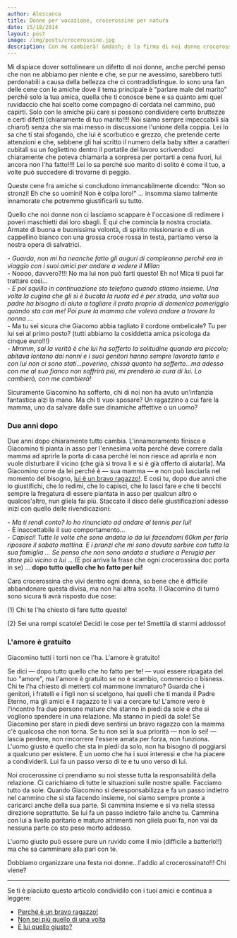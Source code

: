 ```yaml
---
author: Alescanca
title: Donne per vocazione, crocerossine per natura
date: 15/10/2014
layout: post
image: /img/posts/crocerossine.jpg
description: Con me cambierà! &mdash; è la firma di noi donne crocerossina doc che vogliamo salvare il mondo partendo dall'uomo accanto a noi. Ma la nostra vocazione è quella di diventare vere donne, a salvare il mondo ci pensa Dio.
---
```






Mi dispiace dover sottolineare un difetto di noi donne, anche perché penso che non ne abbiamo per niente e che, se pur ne avessimo, sarebbero tutti perdonabili a causa della bellezza che ci contraddistingue.
Io sono una fan delle cene con le amiche dove il tema principale è "parlare male del marito" perché solo la tua amica, quella che ti conosce bene e sa quanto ami quel ruvidaccio che hai scelto come compagno di cordata nel cammino, può capirti. Solo con le amiche più care si possono condividere certe bruttezze e certi difetti (chiaramente di tuo marito!!!! Noi siamo sempre impeccabili sia chiaro!) senza che sia mai messo in discussione l'unione della coppia. Lei lo sa che ti stai sfogando, che lui è scorbutico e grezzo, che pretende certe attenzioni e che, sebbene gli hai scritto il numero della baby sitter a caratteri cubitali su un fogliettino dentro il portatile del lavoro scrivendoci chiaramente che poteva chiamarla a sorpresa per portarti a cena fuori, lui ancora non l'ha fatto!!!! Lei lo sa perché suo marito di solito è come il tuo, a volte può succedere di trovarne di peggio.

Queste cene fra amiche si concludono immancabilmente dicendo: "Non so stronzi! Eh che so uomini! Non è colpa loro!" ... insomma siamo talmente innamorate che potremmo giustificarli su tutto.

Quello che noi donne non ci lasciamo scappare è l'occasione di redimere i poveri maschietti dai loro sbagli. È qui che comincia la nostra crociata. Armate di buona e buonissima volontà, di spirito missionario e di un cappellino bianco con una grossa croce rossa in testa, partiamo verso la nostra opera di salvatrici.

\- *Guarda, non mi ha neanche fatto gli auguri di compleanno perché era in viaggio con i suoi amici per andare a vedere il Milan* <br>
\- Noooo, davvero?!!! No ma lui non può farti questo! Eh no! Mica ti puoi far trattare così… <br>
\- *E poi squilla in continuazione sto telefono quando stiamo insieme. Una volta la cugina che gli si è bucata la ruota ed è per strada, una volta suo padre ha bisogno di aiuto a tagliare il prato proprio di domenica pomeriggio quando sta con me! Poi pure la mamma che voleva andare a trovare la nonna ...* <br>
\- Ma tu sei sicura che Giacomo abbia tagliato il cordone ombelicale? Tu per lui sei al primo posto? (tutti abbiamo la cosiddetta amica psicologa da cinque euro!!!)<br>
\- *Mmmm, sai la verità è che lui ha sofferto la solitudine quando era piccolo; abitava lontano dai nonni e i suoi genitori hanno sempre lavorato tanto e con lui non ci sono stati…poverino, chissà quanto ha sofferto…ma adesso con me al suo fianco non soffrirà più, mi prenderò io cura di lui. Lo cambierò, con me cambierà!*

Sicuramente Giacomino ha sofferto, chi di noi non ha avuto un'infanzia fantastica alzi la mano.  Ma chi ti vuoi sposare? Un ragazzino a cui fare la mamma, uno da salvare dalle sue dinamiche affettive o un uomo? 

### Due anni dopo

Due anni dopo chiaramente tutto cambia. L'innamoramento finisce e Giacomino ti pianta in asso per l'ennesima volta perché deve correre dalla mamma ad aprirle la porta di casa perché lei non riesce ad aprirla e non vuole disturbare il vicino (che già si trova li e si è già offerto di aiutarla). Ma Giacomino corre da lei perché è &mdash; sua mamma &mdash; e non può lasciarla nel momento del bisogno, [lui è un bravo ragazzo!](http://5p2p.it/2014/03/13/bravo-ragazzo.html).
E così tu, dopo due anni che lo giustifichi, che lo redimi, che lo capisci, che lo lasci fare e che ti becchi sempre la fregatura di essere piantata in asso per qualcun altro o qualcos'altro, nun gliela fai più. Staccato il disco delle giustificazioni adesso inizi con quello delle rivendicazioni:

\- *Ma ti rendi conto? Io ho rinunciato ad andare al tennis per lui!*<br>
\- È inaccettabile il suo comportamento… <br>
\- *Capisci! Tutte le volte che sono andata io da lui facendomi 60km per farlo riposare il sabato mattina. E i pranzi che mi sono dovuta sorbire con tutta la sua famiglia ... Se penso che non sono andata a studiare a Perugia per stare più vicino a lui ...*
(E poi arriva la frase che ogni crocerossina doc porta in se)
... **dopo tutto quello che ho fatto per lui!**

Cara crocerossina che vivi dentro ogni donna, so bene che è difficile abbandonare questa divisa, ma non hai altra scelta. Il Giacomino di turno sono sicura ti avrà risposto due cose:

\(1) Chi te l'ha chiesto di fare tutto questo!

\(2) Sei una rompi scatole! Decidi le cose per te! Smettila di starmi addosso!

### L'amore è gratuito

Giacomino tutti i torti non ce l'ha. L'amore è gratuito! 

Se dici &mdash; dopo tutto quello che ho fatto per te! &mdash; vuoi essere ripagata del tuo "amore", ma l'amore è gratuito se no è scambio, commercio o bisness. Chi te l'ha chiesto di metterti col mammone immaturo? Guarda che i genitori, i fratelli e i figli non si scelgono, hai quelli che ti manda il Padre Eterno, ma gli amici e il ragazzo te li vai a cercare tu! 
L'amore vero è l'incontro  fra due persone mature che stanno in piedi da sole e che si vogliono spendere in una relazione. Ma stanno in piedi da sole! Se Giacomino per stare in piedi deve sentirsi un bravo ragazzo con la mamma c'è qualcosa che non torna. Se tu non sei la sua priorità &mdash; non lo sei! &mdash;  lascia perdere, non rincorrere l'essere amata per forza, non funziona.
L'uomo giusto è quello che sta in piedi da solo, non ha bisogno di poggiarsi a qualcuno per esistere. È un uomo che ha i suoi interessi e che ha piacere a condividerli. Lui fa un passo verso di te e tu uno verso di lui. 

Noi crocerossine ci prendiamo su noi stesse tutta la responsabilità della relazione. Ci carichiamo di tutte le situazioni sulle nostre spalle. Facciamo tutto da sole. Quando Giacomino si deresponsabilizza e fa un passo indietro nel cammino che si sta facendo insieme, noi siamo sempre pronte a caricarci anche della sua parte. Si cammina insieme e si va nella stessa direzione soprattutto. Se lui fa un passo indietro fallo anche tu. Cammina con lui a livello paritario e maturo altrimenti non gliela puoi fa, non vai da nessuna parte co sto peso morto addosso.

L'uomo giusto può essere pure un ruvido come il mio (difficile a batterlo!!) ma che sa camminare alla pari con te.

Dobbiamo organizzare una festa noi donne…l'addio al crocerossinato!!! Chi viene?

---

Se ti è piaciuto questo articolo condividilo con i tuoi amici e continua a leggere:

- [Perché è un bravo ragazzo!](http://5p2p.it/2014/03/13/bravo-ragazzo.html)
- [Non sei più quello di una volta](http://5p2p.it/2013/04/30/donne-filmmaker.html)
- [È lui quello giusto?](http://5p2p.it/2013/04/22/lui-quello-giusto.html)
